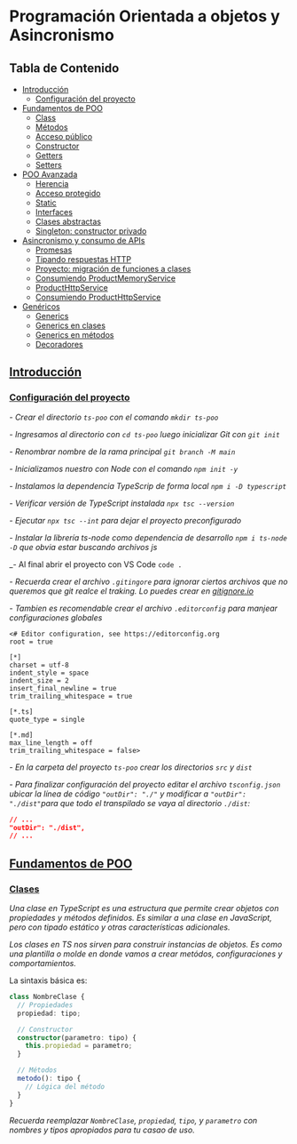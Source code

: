 # **Programación Orientada a objetos y Asincronismo**

## **Tabla de Contenido**

- [Introducción](#introducción)
  - [Configuración del proyecto](#configuración-del-proyecto)
- [Fundamentos de POO](#fundamentosPoo)
  - [Class](#class)
  - [Métodos](#metodos)
  - [Acceso público](#accesoPublico)
  - [ Constructor](#constructor)
  - [Getters](#getters)
  - [Setters](#setters)
- [POO Avanzada](#pooAvanzada)
  - [Herencia](#herencia)
  - [Acceso protegido](#accesoProtegido)
  - [Static](#static)
  - [Interfaces](#interfaces)
  - [Clases abstractas](#clasesAbstractas)
  - [Singleton: constructor privado](#singleton)
- [Asincronismo y consumo de APIs](#asincronismoApis)
  - [Promesas](#promesas)
  - [Tipando respuestas HTTP](#tipandoRespuestasHttp)
  - [Proyecto: migración de funciones a clases](#proyectoMigracionFunciones)
  - [Consumiendo ProductMemoryService](#consumiendoProductMemoryService)
  - [ProductHttpService](#productHttpService)
  - [Consumiendo ProductHttpService](#consumiendoProductHttpService)
- [Genéricos](#genericos)
  - [Generics](#generics)
  - [Generics en clases](#genericsClases)
  - [Generics en métodos](#genericsMetodos)
  - [Decoradores](#decoradores)


## **[Introducción](#introducción)**

### **[Configuración del proyecto](#configuración-del-proyecto)**

_- Crear el directorio `ts-poo` con el comando `mkdir ts-poo`_

_- Ingresamos al directorio con `cd ts-poo` luego inicializar Git con `git init`_

_- Renombrar nombre de la rama principal `git branch -M main`_

_- Inicializamos nuestro con Node con el comando `npm init -y`_

_- Instalamos la dependencia TypeScrip de forma local `npm i -D typescript`_

_- Verificar versión de TypeScript instalada `npx tsc --version`_

_- Ejecutar `npx tsc --int` para dejar el proyecto preconfigurado_

_- Instalar la librería ts-node como dependencia de desarrollo `npm i ts-node -D` que obvia estar buscando archivos js_

_- Al final abrir el proyecto con VS Code `code .`

_- Recuerda crear el archivo `.gitingore` para ignorar ciertos archivos que no queremos que git realce el traking. Lo puedes crear en [gitignore.io]('https://gitignore.io')_

_- Tambien es recomendable crear el archivo `.editorconfig` para manjear configuraciones globales_

```tsx
<# Editor configuration, see https://editorconfig.org
root = true

[*]
charset = utf-8
indent_style = space
indent_size = 2
insert_final_newline = true
trim_trailing_whitespace = true

[*.ts]
quote_type = single

[*.md]
max_line_length = off
trim_trailing_whitespace = false>
```
_- En la carpeta del proyecto `ts-poo` crear los directorios `src` y `dist`_

_- Para finalizar configuración del proyecto editar el archivo `tsconfig.json` ubicar la línea de código `"outDir": "./"` y modificar a `"outDir": "./dist"`para que todo el transpilado se vaya al directorio `./dist`:_
```json
// ...
"outDir": "./dist",
// ...
```

## **[Fundamentos de POO](#fundamentos-de-poo)**

### [Clases](#clases)

_Una clase en TypeScript es una estructura que permite crear objetos con propiedades y métodos definidos. Es similar a una clase en JavaScript, pero con tipado estático y otras características adicionales._

_Los clases en TS nos sirven para construir instancias de objetos. Es como una plantilla o molde en donde vamos a crear metódos, configuraciones y comportamientos._

La sintaxis básica es:

```ts
class NombreClase {
  // Propiedades
  propiedad: tipo;

  // Constructor
  constructor(parametro: tipo) {
    this.propiedad = parametro;
  }

  // Métodos
  metodo(): tipo {
    // Lógica del método
  }
}

```

_Recuerda reemplazar `NombreClase`, `propiedad`, `tipo`, y `parametro` con nombres y tipos apropiados para tu casao de uso._
